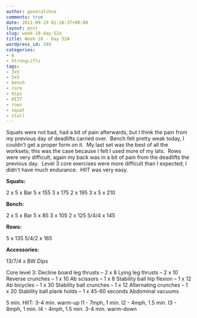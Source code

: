 ```yaml
---
author: generalchoa
comments: true
date: 2011-09-29 02:28:37+00:00
layout: post
slug: week-18-day-52a
title: Week 18 - Day 52A
wordpress_id: 349
categories:
- A
- StrongLifts
tags:
- 3x5
- 5x5
- bench
- core
- dips
- HIIT
- rows
- squat
- stall
---
```


Squats were not bad, had a bit of pain afterwards, but I think the pain from my previous day of deadlifts carried over.  Bench felt pretty weak today, I couldn't get a proper form on it.  My last set was the best of all the worksets; this was the case because I felt I used more of my lats.  Rows were very difficult, again my back was in a bit of pain from the deadlifts the previous day.  Level 3 core exercises were more difficult than I expected; I didn't have much endurance.  HIIT was very easy.

**Squats:**

2 x 5 x Bar
5 x 155
3 x 175
2 x 195
3 x 5 x 210

**Bench:**

2 x 5 x Bar
5 x 85
3 x 105
2 x 125
5/4/4 x 145

**Rows:**

5 x 135
5/4/2 x 165

**Accessories:**

13/7/4 x BW Dips

Core level 3:
Decline board leg thrusts – 2 x 8
Lying leg thrusts – 2 x 10
Reverse crunches – 1 x 10
Ab scissors – 1 x 8
Stability ball hip flexion – 1 x 12
Ab bicycles – 1 x 30
Stability ball crunches – 1 x 12
Alternating crunches – 1 x 20
Stability ball plank holds – 1 x 45-60 seconds
Abdominal vacuums

5 min. HIIT:
3-4 min. warm-up
I1 - 7mph, 1 min.
I2 - 4mph, 1.5 min.
I3 - 8mph, 1 min.
I4 - 4mph, 1.5 min.
3-4 min. warm-down
